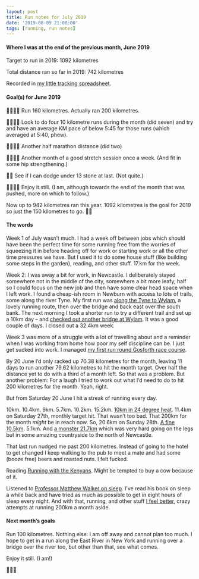 ```yaml
---
layout: post
title: Run notes for July 2019
date: '2019-08-09 21:00:00'
tags: [running, run notes]
---
```


#### Where I was at the end of the previous month, June 2019

Target to run in 2019: 1092 kilometres

Total distance ran so far in 2019: 742 kilometres

Recorded in [my little tracking spreadsheet](https://www.icloud.com/numbers/0cWhQqgPDF2FKXSnUdB79lWVw#2019_running).

#### Goal(s) for June 2019

👍🏼👍🏼 Run 160 kilometres. Actually ran 200 kilometres.

👍🏼👍🏼 Look to do four 10 kilometre runs during the month (did seven) and try and have an average KM pace of below 5:45 for those runs (which averaged at 5:40, phew). 

👍🏼👍🏼 Another half marathon distance (did two)

👍🏼👍🏼 Another month of a good stretch session once a week. (And fit in some hip strengthening.)

👎🏼 See if I can dodge under 13 stone at last. (Not quite.)

👍🏼👍🏼 Enjoy it still. (I am, although towards the end of the month that was pushed, more on which to follow.)

Now up to 942 kilometres ran this year. 1092 kilometres is the goal for 2019 so just the 150 kilometres to go. 🙌🏼

#### The words

Week 1 of July wasn’t much. I had a week off between jobs which should have been the perfect time for some running free from the worries of squeezing it in before heading off for work or starting work or all the other time pressures we have. But I used it to do some house stuff (like building some steps in the garden), reading, and other stuff. 17.km for the week.

Week 2: I was away a bit for work, in Newcastle. I deliberately stayed somewhere not in the middle of the city, somewhere a bit more leafy, half so I could focus on the new job and then have some clear head space when I left work. I found a cheap-ish room in Newburn with access to lots of trails, some along the river Tyne. My first run was [along the Tyne to Wylam](https://www.strava.com/activities/2515276498), a lovely running route, then over the bridge and back east over the south bank. The next morning I took a shorter run to try a different trail and set up a 10km day – and [checked out another bridge at Wylam](https://www.instagram.com/p/BztFsWanqJ_/). It was a good couple of days. I closed out a 32.4km week.

Week 3 was more of a struggle with a lot of travelling about and a reminder when I was working from home how poor my self discipline can be. I just get sucked into work. I managed [my first run round Gosforth race course](https://www.strava.com/activities/2541844590).

By 20 June I’d only racked up 70.38 kilometres for the month, leaving 11 days to run another 79.62 kilometres to hit the month target. Over half the distance yet to do with a third of a month left. So that was a problem. But another problem: For a laugh I tried to work out what I’d need to do to hit 200 kilometres for the month. Yeah, right.

But from Saturday 20 June I hit a streak of running every day.

10km. 10.4km. 9km. 5.7km. 10.2km. 15.2km. [10km in 24 degree heat](https://www.strava.com/activities/2564550265). 11.4km on Saturday 27th, monthly target hit. That wasn’t too bad. That 200km for the month _might_ be in reach now. So, 20.6km on Sunday 28th. [A fine 10.5km](https://www.strava.com/activities/2573812690). 5.1km. And [a monster 21.7km](https://www.strava.com/activities/2579587640) which was very hard going on the legs but in some amazing countryside to the north of Newcastle.

That last run nudged me past 200 kilometres. Instead of going to the hotel to get changed I keep walking to the pub to meet a mate and had some (booze free) beers and roasted nuts. I felt fucked.

Reading [Running with the Kenyans](https://www.goodreads.com/book/show/13147812-running-with-the-kenyans). Might be tempted to buy a cow because of it.

Listened to [Professor Matthew Walker on sleep](https://pca.st/episode/b9add80f-d632-4e3a-8b8a-1166bfc0aecf). I’ve read his book on sleep a while back and have tried as much as possible to get in eight hours of sleep every night. And with that, running, and other stuff [I feel better](https://youtu.be/MaCZN2N6Q_I), crazy attempts at running 200km a month aside.

#### Next month’s goals

Run 100 kilometres. Nothing else: I am off away and cannot plan too much. I hope to get in a run along the East River in New York and running over a bridge over the river too, but other than that, see what comes.

Enjoy it still. (I am!)

🏃🏻‍♂️
